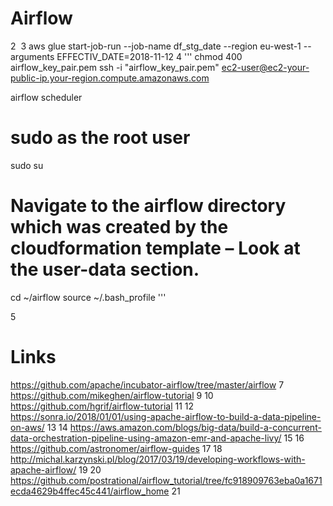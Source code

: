 # Airflow
2
​
3
aws glue start-job-run  --job-name df_stg_date --region eu-west-1 --arguments EFFECTIV_DATE=2018-11-12
4
'''
chmod 400 airflow_key_pair.pem
ssh -i "airflow_key_pair.pem" ec2-user@ec2-your-public-ip.your-region.compute.amazonaws.com

airflow scheduler

# sudo as the root user
sudo su
# Navigate to the airflow directory which was created by the cloudformation template – Look at the user-data section.
cd ~/airflow
source ~/.bash_profile
'''

5
# Links
https://github.com/apache/incubator-airflow/tree/master/airflow
7
https://github.com/mikeghen/airflow-tutorial
9
10
https://github.com/hgrif/airflow-tutorial
11
12
https://sonra.io/2018/01/01/using-apache-airflow-to-build-a-data-pipeline-on-aws/
13
14
https://aws.amazon.com/blogs/big-data/build-a-concurrent-data-orchestration-pipeline-using-amazon-emr-and-apache-livy/
15
16
https://github.com/astronomer/airflow-guides
17
18
http://michal.karzynski.pl/blog/2017/03/19/developing-workflows-with-apache-airflow/
19
20
https://github.com/postrational/airflow_tutorial/tree/fc918909763eba0a1671ecda4629b4ffec45c441/airflow_home
21
